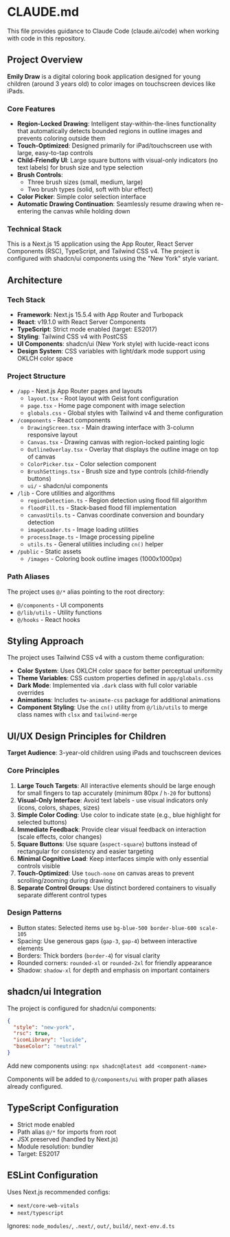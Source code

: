# CLAUDE.md

This file provides guidance to Claude Code (claude.ai/code) when working with code in this repository.

## Project Overview

**Emily Draw** is a digital coloring book application designed for young children (around 3 years old) to color images on touchscreen devices like iPads.

### Core Features

- **Region-Locked Drawing**: Intelligent stay-within-the-lines functionality that automatically detects bounded regions in outline images and prevents coloring outside them
- **Touch-Optimized**: Designed primarily for iPad/touchscreen use with large, easy-to-tap controls
- **Child-Friendly UI**: Large square buttons with visual-only indicators (no text labels) for brush size and type selection
- **Brush Controls**:
  - Three brush sizes (small, medium, large)
  - Two brush types (solid, soft with blur effect)
- **Color Picker**: Simple color selection interface
- **Automatic Drawing Continuation**: Seamlessly resume drawing when re-entering the canvas while holding down

### Technical Stack

This is a Next.js 15 application using the App Router, React Server Components (RSC), TypeScript, and Tailwind CSS v4. The project is configured with shadcn/ui components using the "New York" style variant.

## Architecture

### Tech Stack

- **Framework**: Next.js 15.5.4 with App Router and Turbopack
- **React**: v19.1.0 with React Server Components
- **TypeScript**: Strict mode enabled (target: ES2017)
- **Styling**: Tailwind CSS v4 with PostCSS
- **UI Components**: shadcn/ui (New York style) with lucide-react icons
- **Design System**: CSS variables with light/dark mode support using OKLCH color space

### Project Structure

- `/app` - Next.js App Router pages and layouts
  - `layout.tsx` - Root layout with Geist font configuration
  - `page.tsx` - Home page component with image selection
  - `globals.css` - Global styles with Tailwind v4 and theme configuration
- `/components` - React components
  - `DrawingScreen.tsx` - Main drawing interface with 3-column responsive layout
  - `Canvas.tsx` - Drawing canvas with region-locked painting logic
  - `OutlineOverlay.tsx` - Overlay that displays the outline image on top of canvas
  - `ColorPicker.tsx` - Color selection component
  - `BrushSettings.tsx` - Brush size and type controls (child-friendly buttons)
  - `ui/` - shadcn/ui components
- `/lib` - Core utilities and algorithms
  - `regionDetection.ts` - Region detection using flood fill algorithm
  - `floodFill.ts` - Stack-based flood fill implementation
  - `canvasUtils.ts` - Canvas coordinate conversion and boundary detection
  - `imageLoader.ts` - Image loading utilities
  - `processImage.ts` - Image processing pipeline
  - `utils.ts` - General utilities including `cn()` helper
- `/public` - Static assets
  - `/images` - Coloring book outline images (1000x1000px)

### Path Aliases

The project uses `@/*` alias pointing to the root directory:

- `@/components` - UI components
- `@/lib/utils` - Utility functions
- `@/hooks` - React hooks

## Styling Approach

The project uses Tailwind CSS v4 with a custom theme configuration:

- **Color System**: Uses OKLCH color space for better perceptual uniformity
- **Theme Variables**: CSS custom properties defined in `app/globals.css`
- **Dark Mode**: Implemented via `.dark` class with full color variable overrides
- **Animations**: Includes `tw-animate-css` package for additional animations
- **Component Styling**: Use the `cn()` utility from `@/lib/utils` to merge class names with `clsx` and `tailwind-merge`

## UI/UX Design Principles for Children

**Target Audience**: 3-year-old children using iPads and touchscreen devices

### Core Principles

1. **Large Touch Targets**: All interactive elements should be large enough for small fingers to tap accurately (minimum 80px / `h-20` for buttons)
2. **Visual-Only Interface**: Avoid text labels - use visual indicators only (icons, colors, shapes, sizes)
3. **Simple Color Coding**: Use color to indicate state (e.g., blue highlight for selected buttons)
4. **Immediate Feedback**: Provide clear visual feedback on interaction (scale effects, color changes)
5. **Square Buttons**: Use square (`aspect-square`) buttons instead of rectangular for consistency and easier targeting
6. **Minimal Cognitive Load**: Keep interfaces simple with only essential controls visible
7. **Touch-Optimized**: Use `touch-none` on canvas areas to prevent scrolling/zooming during drawing
8. **Separate Control Groups**: Use distinct bordered containers to visually separate different control types

### Design Patterns

- Button states: Selected items use `bg-blue-500 border-blue-600 scale-105`
- Spacing: Use generous gaps (`gap-3`, `gap-4`) between interactive elements
- Borders: Thick borders (`border-4`) for visual clarity
- Rounded corners: `rounded-xl` or `rounded-2xl` for friendly appearance
- Shadow: `shadow-xl` for depth and emphasis on important containers

## shadcn/ui Integration

The project is configured for shadcn/ui components:

```json
{
  "style": "new-york",
  "rsc": true,
  "iconLibrary": "lucide",
  "baseColor": "neutral"
}
```

Add new components using: `npx shadcn@latest add <component-name>`

Components will be added to `@/components/ui` with proper path aliases already configured.

## TypeScript Configuration

- Strict mode enabled
- Path alias `@/*` for imports from root
- JSX preserved (handled by Next.js)
- Module resolution: bundler
- Target: ES2017

## ESLint Configuration

Uses Next.js recommended configs:

- `next/core-web-vitals`
- `next/typescript`

Ignores: `node_modules/`, `.next/`, `out/`, `build/`, `next-env.d.ts`
